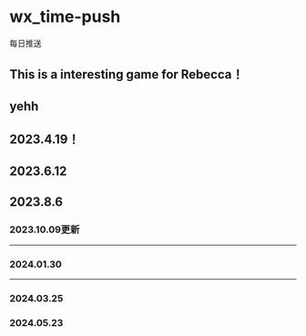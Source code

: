 # wx_time-push
每日推送

## This is a interesting game for Rebecca！
yehh
-----
2023.4.19！
----------
2023.6.12 
---------
2023.8.6
---------
### 2023.10.09更新
------------
### 2024.01.30
------------
### 2024.03.25

### 2024.05.23
